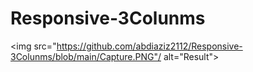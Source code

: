 # Responsive-3Colunms
<img src="https://github.com/abdiaziz2112/Responsive-3Colunms/blob/main/Capture.PNG"/ alt="Result">
